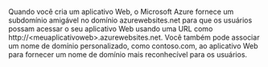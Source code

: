 Quando você cria um aplicativo Web, o Microsoft Azure fornece um subdomínio amigável no domínio azurewebsites.net para que os usuários possam acessar o seu aplicativo Web usando uma URL como http://&lt;meuaplicativoweb&gt;.azurewebsites.net. Você também pode associar um nome de domínio personalizado, como contoso.com, ao aplicativo Web para fornecer um nome de domínio mais reconhecível para os usuários.



<!--HONumber=Nov16_HO3-->


